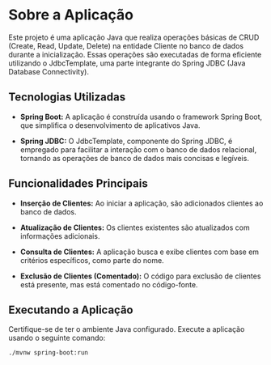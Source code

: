 # Sobre a Aplicação

Este projeto é uma aplicação Java que realiza operações básicas de CRUD (Create, Read, Update, Delete) na entidade Cliente no banco de dados durante a inicialização. Essas operações são executadas de forma eficiente utilizando o JdbcTemplate, uma parte integrante do Spring JDBC (Java Database Connectivity).

## Tecnologias Utilizadas

- **Spring Boot:** A aplicação é construída usando o framework Spring Boot, que simplifica o desenvolvimento de aplicativos Java.

- **Spring JDBC:** O JdbcTemplate, componente do Spring JDBC, é empregado para facilitar a interação com o banco de dados relacional, tornando as operações de banco de dados mais concisas e legíveis.

## Funcionalidades Principais

- **Inserção de Clientes:** Ao iniciar a aplicação, são adicionados clientes ao banco de dados.

- **Atualização de Clientes:** Os clientes existentes são atualizados com informações adicionais.

- **Consulta de Clientes:** A aplicação busca e exibe clientes com base em critérios específicos, como parte do nome.

- **Exclusão de Clientes (Comentado):** O código para exclusão de clientes está presente, mas está comentado no código-fonte.

## Executando a Aplicação

Certifique-se de ter o ambiente Java configurado. Execute a aplicação usando o seguinte comando:

```bash
./mvnw spring-boot:run
